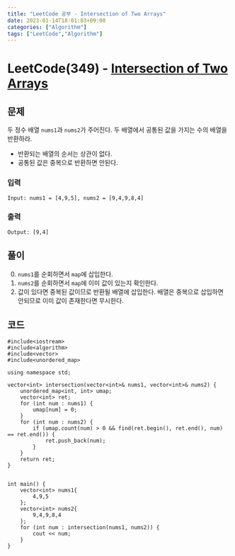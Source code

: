 ```yaml
---
title: "LeetCode 공부 - Intersection of Two Arrays"
date: 2023-01-14T18:01:03+09:00
categories: ["Algorithm"]
tags: ["LeetCode","Algorithm"]
---
```


# LeetCode(349) - [Intersection of Two Arrays](https://leetcode.com/problems/intersection-of-two-arrays/description/)

## 문제
두 정수 배열 `nums1`과 `nums2`가 주어진다. 두 배열에서 공통된 값을 가지는 수의 배열을 반환하라.

* 반환되는 배열의 순서는 상관이 없다.
* 공통된 값은 중복으로 반환하면 안된다.

### 입력
```
Input: nums1 = [4,9,5], nums2 = [9,4,9,8,4]
```

### 출력
```
Output: [9,4]
```

## 풀이
0. `nums1`를 순회하면서 `map`에 삽입한다.
1. `nums2`를 순회하면서 `map`에 이미 값이 있는지 확인한다.
2. 값이 있다면 중복된 값이므로 반환될 배열에 삽입한다. 배열은 중복으로 삽입하면 안되므로 이미 값이 존재한다면 무시한다.

## 코드
```
#include<iostream>
#include<algorithm>
#include<vector>
#include<unordered_map>

using namespace std;

vector<int> intersection(vector<int>& nums1, vector<int>& nums2) {
    unordered_map<int, int> umap;
    vector<int> ret;
    for (int num : nums1) {
        umap[num] = 0;
    }
    for (int num : nums2) {
        if (umap.count(num) > 0 && find(ret.begin(), ret.end(), num) == ret.end()) {
            ret.push_back(num);
        }
    }
    return ret;
}


int main() {
    vector<int> nums1{
        4,9,5
    };
    vector<int> nums2{
        9,4,9,8,4
    };
    for (int num : intersection(nums1, nums2)) {
        cout << num;
    }
}
```